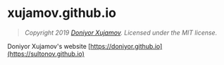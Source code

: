 # xujamov.github.io

> *Copyright 2019 [Doniyor Xujamov](https://doniyor.github.io). Licensed under the MIT license.*

Doniyor Xujamov's website [https://doniyor.github.io](https://sultonov.github.io)
